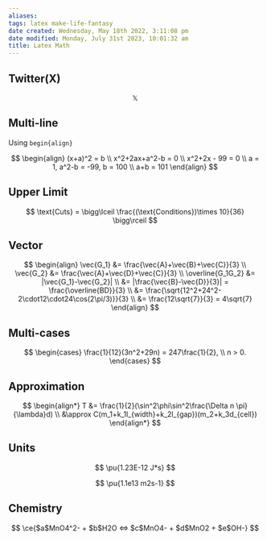 ```yaml
---
aliases: 
tags: latex make-life-fantasy 
date created: Wednesday, May 18th 2022, 3:11:08 pm
date modified: Monday, July 31st 2023, 10:01:32 am
title: Latex Math
---
```


## Twitter(X)

$$
\mathbb{X}
$$

## Multi-line

Using `begin{align}`

$$
\begin{align}
(x+a)^2 = b \\
x^2+2ax+a^2-b = 0 \\
x^2+2x - 99 = 0 \\
a = 1, a^2-b = -99, b = 100 \\
a+b = 101
\end{align}
$$

## Upper Limit

$$
\text{Cuts} = \bigg\lceil \frac{(\text{Conditions})\times 10}{36} \bigg\rceil
$$

## Vector

$$
\begin{align}
\vec{G_1} &= \frac{\vec{A}+\vec{B}+\vec{C}}{3} \\
\vec{G_2} &= \frac{\vec{A}+\vec{D}+\vec{C}}{3} \\
\overline{G_1G_2} &= |\vec{G_1}-\vec{G_2}| \\
&= |\frac{\vec{B}-\vec{D}}{3}| = \frac{\overline{BD}}{3} \\
&= \frac{\sqrt{12^2+24^2-2\cdot12\cdot24\cos(2\pi/3)}}{3} \\
&= \frac{12\sqrt{7}}{3} = 4\sqrt{7}
\end{align}
$$

## Multi-cases

$$
\begin{cases}
\frac{1}{12}(3n^2+29n) = 247\frac{1}{2}, \\
n > 0.
\end{cases}
$$

## Approximation

$$
\begin{align*}
T &= \frac{1}{2}(\sin^2\phi\sin^2\frac{\Delta n \pi}{\lambda}d) \\
&\approx C(m_1+k_1l_{width}+k_2l_{gap})(m_2+k_3d_{cell})
\end{align*}
$$

## Units

$$
\pu{1.23E-12 J*s}
$$

$$
\pu{1.1e13 m2s-1}
$$

## Chemistry

$$
\ce{$a$MnO4^2- + $b$H2O <=> $c$MnO4- + $d$MnO2 + $e$OH-}
$$